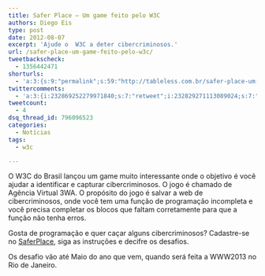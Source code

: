 ```yaml
---
title: Safer Place – Um game feito pelo W3C
authors: Diego Eis
type: post
date: 2012-08-07
excerpt: 'Ajude o  W3C a deter cibercriminosos.'
url: /safer-place-um-game-feito-pelo-w3c/
tweetbackscheck:
  - 1356442471
shorturls:
  - 'a:3:{s:9:"permalink";s:59:"http://tableless.com.br/safer-place-um-game-feito-pelo-w3c/";s:7:"tinyurl";s:26:"http://tinyurl.com/9ke4vcn";s:4:"isgd";s:19:"http://is.gd/BvOBui";}'
twittercomments:
  - 'a:3:{i:232869252279971840;s:7:"retweet";i:232829271113089024;s:7:"retweet";i:236450033078243328;s:7:"retweet";}'
tweetcount:
  - 4
dsq_thread_id: 796096523
categories:
  - Notícias
tags:
  - w3c

---
```

O W3C do Brasil lançou um game muito interessante onde o objetivo é você ajudar a identificar e capturar cibercriminosos. O jogo é chamado de Agência Virtual 3WA. O propósito do jogo é salvar a web de cibercriminosos, onde você tem uma função de programação incompleta e você precisa completar os blocos que faltam corretamente para que a função não tenha erros.

Gosta de programação e quer caçar alguns cibercriminosos? Cadastre-se no [SaferPlace][1], siga as instruções e decifre os desafios.
  
Os desafio vão até Maio do ano que vem, quando será feita a WWW2013 no Rio de Janeiro.

 [1]: http://www.saferplace.org